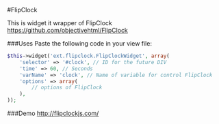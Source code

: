 #FlipClock

This is widget it wrapper of FlipClock https://github.com/objectivehtml/FlipClock

###Uses
Paste the following code in your view file:
```php
$this->widget('ext.flipclock.FlipClockWidget', array(
    'selector' => '#clock', // ID for the future DIV
    'time' => 60, // Seconds
    'varName' => 'clock', // Name of variable for control FlipClock
    'options' => array(
        // options of FlipClock
    ),
));
```

###Demo
http://flipclockjs.com/
